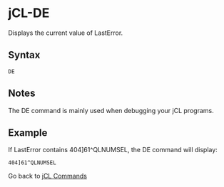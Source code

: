 # jCL-DE

<PageHeader />

Displays the current value of LastError.

## Syntax

```
DE
```

## Notes

The DE command is mainly used when debugging your jCL programs.

## Example

If LastError contains 404]61^QLNUMSEL, the DE command will display:

```
404]61^QLNUMSEL
```

Go back to [jCL Commands](jcl-coimmands)
  
<PageFooter />